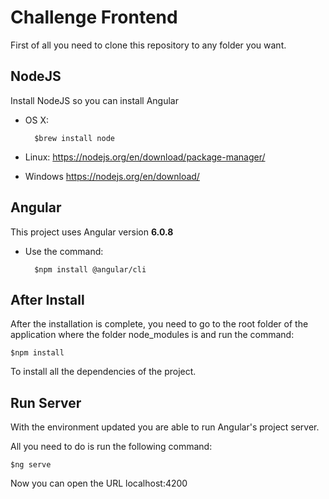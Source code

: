# Challenge Frontend

First of all you need to clone this repository to any folder you want.

## NodeJS
Install NodeJS so you can install Angular

- OS X:

        $brew install node
- Linux:
    https://nodejs.org/en/download/package-manager/
- Windows
    https://nodejs.org/en/download/

## Angular

This project uses Angular version **6.0.8**

- Use the command:

        $npm install @angular/cli

## After Install

After the installation is complete, you need to go to the root folder of the application where the folder node_modules is and run the command:

    $npm install

To install all the dependencies of the project.

## Run Server

With the environment updated you are able to run Angular's project server.

All you need to do is run the following command:

    $ng serve

Now you can open the URL localhost:4200